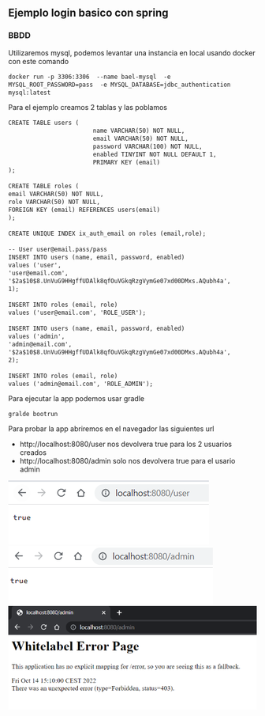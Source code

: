## Ejemplo login basico con spring

### BBDD

Utilizaremos mysql, podemos levantar una instancia en local usando docker con este comando

    docker run -p 3306:3306  --name bael-mysql  -e MYSQL_ROOT_PASSWORD=pass  -e MYSQL_DATABASE=jdbc_authentication  mysql:latest
 
Para el ejemplo creamos 2 tablas y las poblamos
    
    CREATE TABLE users (
                            name VARCHAR(50) NOT NULL,
                            email VARCHAR(50) NOT NULL,
                            password VARCHAR(100) NOT NULL,
                            enabled TINYINT NOT NULL DEFAULT 1,
                            PRIMARY KEY (email)
    );

    CREATE TABLE roles (
    email VARCHAR(50) NOT NULL,
    role VARCHAR(50) NOT NULL,
    FOREIGN KEY (email) REFERENCES users(email)
    );
    
    CREATE UNIQUE INDEX ix_auth_email on roles (email,role);
    
    -- User user@email.pass/pass
    INSERT INTO users (name, email, password, enabled)
    values ('user',
    'user@email.com',
    '$2a$10$8.UnVuG9HHgffUDAlk8qfOuVGkqRzgVymGe07xd00DMxs.AQubh4a',
    1);
    
    INSERT INTO roles (email, role)
    values ('user@email.com', 'ROLE_USER');
    
    INSERT INTO users (name, email, password, enabled)
    values ('admin',
    'admin@email.com',
    '$2a$10$8.UnVuG9HHgffUDAlk8qfOuVGkqRzgVymGe07xd00DMxs.AQubh4a',
    2);
    
    INSERT INTO roles (email, role)
    values ('admin@email.com', 'ROLE_ADMIN');

Para ejecutar la app podemos usar gradle
    
    gralde bootrun

Para probar la app abriremos en el navegador las siguientes url

* http://localhost:8080/user nos devolvera true para los 2 usuarios creados
* http://localhost:8080/admin solo nos devolvera true para el usario admin

![img.png](img.png)
![img_1.png](img_1.png)
![img_2.png](img_2.png)


